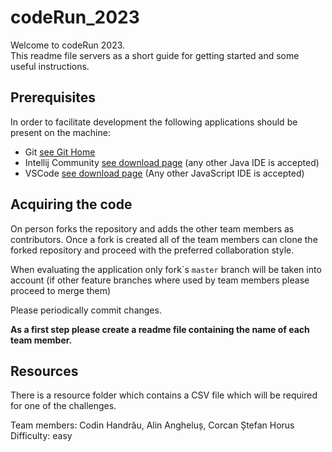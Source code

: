 # codeRun_2023

Welcome to codeRun 2023.  
This readme file servers as a short guide for getting started and some useful instructions.

## Prerequisites
In order to facilitate development the following applications should be present on the machine:
* Git [see Git Home](https://git-scm.com/)
* Intellij Community [see download page](https://www.jetbrains.com/idea/download) (any other Java IDE is accepted)
* VSCode [see download page](https://code.visualstudio.com/download) (Any other JavaScript IDE is accepted)

## Acquiring the code
On person forks the repository and adds the other team members as contributors.
Once a fork is created all of the team members can clone the forked repository and proceed with the preferred collaboration style.

When evaluating the application only  fork\`s `master` branch will be taken into account (if other feature branches where used by team members please proceed to merge them)

Please periodically commit changes.

**As a first step please create a readme file containing the name of each team member.**

## Resources
There is a resource folder which contains a CSV file which will be required for one of the challenges.


Team members: Codin Handrău, Alin Angheluș, Corcan Ștefan Horus
Difficulty: easy